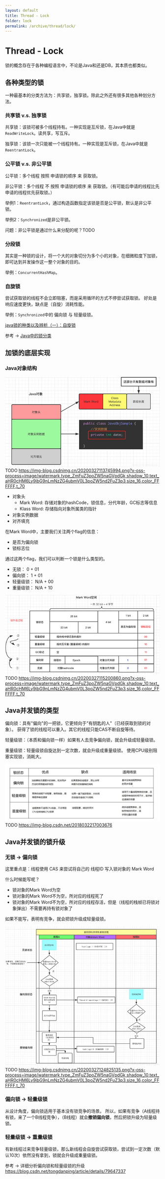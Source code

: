```yaml
---
layout: default
title: Thread - Lock
folder: lock
permalink: /archive/thread/lock/
---
```


# Thread - Lock

锁的概念存在于各种编程语言中，不论是Java和还是DB，其本质也都类似。

## 各种类型的锁

一种最基本的分类方法为：共享锁，独享锁。除此之外还有很多其他各种划分方法。

### 共享锁 v.s. 独享锁

共享锁：该锁可被多个线程持有。一种实现是互斥锁，在Java中就是`ReadWriteLock`。读共享，写互斥。

独享锁：该锁一次只能被一个线程持有。一种实现是互斥锁，在Java中就是`ReentrantLock`。

### 公平锁 v.s. 非公平锁

公平锁：多个线程 按照 申请锁的顺序 来 获取锁。

非公平锁：多个线程 不 按照 申请锁的顺序 来 获取锁。（有可能后申请的线程比先申请的线程优先获取锁。）

举例1：`ReentrantLock`，通过构造函数指定该锁是否是公平锁，默认是非公平锁。

举例2：`Synchronized`是非公平锁。

问题：非公平锁是通过什么来分配的呢？TODO

### 分段锁

其实是一种锁的设计，将一个大的对象切分为多个小的对象，在细微粒度下加锁，即可达到并发操作这一整个对象的目的。

举例：`ConcurrentHashMap`。

### 自旋锁

尝试获取锁的线程不会立即阻塞，而是采用循环的方式不停尝试获取锁。
好处是响应速度更快，缺点是（自旋）消耗性能。

举例：`Synchronized`中的 偏向锁 与 轻量级锁。

[java锁的种类以及辨析（一）：自旋锁](http://ifeve.com/java_lock_see1)

参考 -> [Java中的锁分类](https://www.cnblogs.com/qifengshi/p/6831055.html)

## 加锁的底层实现

### Java对象结构

![java_object_struc](img/java_object_struc.PNG)
TODO
https://img-blog.csdnimg.cn/20200327113745994.png?x-oss-process=image/watermark,type_ZmFuZ3poZW5naGVpdGk,shadow_10,text_aHR0cHM6Ly9ibG9nLmNzZG4ubmV0L3poZW5nd2FuZ3p3,size_16,color_FFFFFF,t_70

- 对象头
  - Mark Word: 存储对象的hashCode，锁信息，分代年龄，GC标志等信息
  - Klass Word: 存储指向对象所属类的指针
- 对象实例数据
- 对齐填充

在Mark Word中，主要我们关注两个flag的信息：
- 是否为偏向锁
- 锁标志位

通过这两个flag，我们可以判断一个锁是什么类型的。
- 无锁： 0 + 01
- 偏向锁： 1 + 01
- 轻量级锁： N/A + 00
- 重量级锁： N/A + 10

![java_mark_word](img/java_mark_word.PNG)
TODO
https://img-blog.csdnimg.cn/20200327115200860.png?x-oss-process=image/watermark,type_ZmFuZ3poZW5naGVpdGk,shadow_10,text_aHR0cHM6Ly9ibG9nLmNzZG4ubmV0L3poZW5nd2FuZ3p3,size_16,color_FFFFFF,t_70

## Java并发锁的类型

偏向锁：具有"偏向"的一把锁，它更倾向于"有钥匙的人"（已经获取到锁的对象）。
获得了锁的线程可以重入。其它的线程只能CAS不断自旋等待。

轻量级锁：（本质和偏向锁一样）如果有人去竞争偏向锁，就会升级成轻量级锁。

重量级锁：轻量级锁自旋达到一定次数，就会升级成重量级锁。
使用CPU级别阻塞实现锁，消耗大。

![java_lock](img/java_lock.PNG)
TODO
https://img-blog.csdn.net/2018032217003676

## Java并发锁的锁升级

### 无锁 -> 偏向锁

这里重点是：线程使用 CAS 来尝试将自己的 线程ID 写入锁对象的 Mark Word

什么时候能写呢？
- 锁对象的Mark Word为空
- 锁对象的Mark Word不为空，所对应的线程死了
- 锁对象的Mark Word不为空，所对应的线程存活，但是（线程的栈帧已将锁对象弹出）不需要再持有锁对象了

如果不能写，表明有竞争，就会把锁升级成轻量级锁。

![java_bias_lock_process](img/java_bias_lock_process.PNG)
TODO
https://img-blog.csdnimg.cn/20200327124825135.png?x-oss-process=image/watermark,type_ZmFuZ3poZW5naGVpdGk,shadow_10,text_aHR0cHM6Ly9ibG9nLmNzZG4ubmV0L3poZW5nd2FuZ3p3,size_16,color_FFFFFF,t_70

### 偏向锁 -> 轻量级锁

从设计角度，偏向锁适用于基本没有锁竞争的场景。
所以，如果有竞争（A线程持有锁，来了一个B线程竞争），（B线程）就会**撤销偏向锁**，然后把锁升级为轻量级锁。

### 轻量级锁 -> 重量级锁

有新线程过来竞争轻量级锁，那么新线程会自旋尝试获取锁，尝试到一定次数（默认10次）依然没有拿到，锁就会升级成重量级锁。

参考 -> 详细分析偏向锁和轻量级锁的升级 <https://blog.csdn.net/tongdanping/article/details/79647337>

